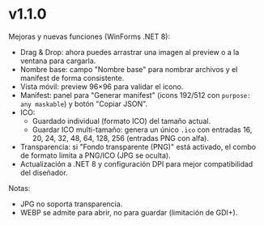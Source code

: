 # v1.1.0

Mejoras y nuevas funciones (WinForms .NET 8):

- Drag & Drop: ahora puedes arrastrar una imagen al preview o a la ventana para cargarla.
- Nombre base: campo "Nombre base" para nombrar archivos y el manifest de forma consistente.
- Vista móvil: preview 96×96 para validar el icono.
- Manifest: panel para "Generar manifest" (icons 192/512 con `purpose: any maskable`) y botón "Copiar JSON".
- ICO:
  - Guardado individual (formato ICO) del tamaño actual.
  - Guardar ICO multi-tamaño: genera un único `.ico` con entradas 16, 20, 24, 32, 48, 64, 128, 256 (entradas PNG con alfa).
- Transparencia: si "Fondo transparente (PNG)" está activado, el combo de formato limita a PNG/ICO (JPG se oculta).
- Actualización a .NET 8 y configuración DPI para mejor compatibilidad del diseñador.

Notas:
- JPG no soporta transparencia.
- WEBP se admite para abrir, no para guardar (limitación de GDI+).
